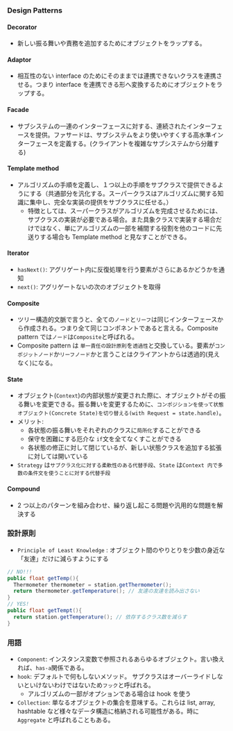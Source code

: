 ### Design Patterns

#### Decorator

- 新しい振る舞いや責務を追加するためにオブジェクトをラップする。

#### Adaptor

- 相互性のない interface のためにそのままでは連携できないクラスを連携させる。つまり interface を連携できる形へ変換するためにオブジェクトをラップする。

#### Facade

- サブシステムの一連のインターフェースに対する、連続されたインターフェースを提供。ファサードは、サブシステムをより使いやすくする高水準インターフェースを定義する。(クライアントを複雑なサブシステムから分離する)

#### Template method

- アルゴリズムの手順を定義し、１つ以上の手順をサブクラスで提供できるようにする（共通部分を汎化する。スーパークラスはアルゴリズムに関する知識に集中し、完全な実装の提供をサブクラスに任せる。）
  - 特徴としては、スーパークラスがアルゴリズムを完成させるためには、サブクラスの実装が必要である場合。また具象クラスで実装する場合だけではなく、単にアルゴリズムの一部を補間する役割を他のコードに先送りする場合も Template method と見なすことができる。

#### Iterator

- `hasNext()`: アグリゲート内に反復処理を行う要素がさらにあるかどうかを通知
- `next()`: アグリゲートないの次のオブジェクトを取得

#### Composite

- ツリー構造的文脈で言うと、全ての`ノード`と`リーフ`は同じインターフェースから作成される。つまり全て同じコンポネントであると言える。Composite pattern では`ノード`は`Composite`と呼ばれる。
- Composite pattern は `単一責任の設計原則`を`透過性`と交換している。要素が`コンポジットノード`か`リーフノード`かと言うことはクライアントからは透過的(見えなく)になる。

#### State

- オブジェクト(`Context`)の内部状態が変更された際に、オブジェクトがその振る舞いを変更できる。振る舞いを変更するために、`コンポジションを使って状態オブジェクト(Concrete State)を切り替える(with Request = state.handle)`。
- メリット:
  - 各状態の振る舞いをそれぞれのクラスに`局所化`することができる
  - 保守を困難にする厄介な `if`文を全てなくすことができる
  - 各状態の修正に対して閉じているが、新しい状態クラスを追加する拡張に対しては開いている
- `Strategy` は`サブクラス化に対する柔軟性のある代替手段`、`State` は`Context 内で多数の条件文を使うことに対する代替手段`

#### Compound

- 2 つ以上のパターンを組み合わせ、繰り返し起こる問題や汎用的な問題を解決する

### 設計原則

- `Principle of Least Knowledge` : オブジェクト間のやりとりを少数の身近な「友達」だけに減らすようにする

```java
// NO!!!
public float getTemp(){
  Thermometer thermometer = station.getThermometer();
  return thermometer.getTemperature(); // 友達の友達を読み出さない
}
// YES!
public float getTempt(){
  return station.getTemperature(); // 依存するクラス数を減らす
}
```

### 用語

- `Component`: インスタンス変数で参照されるあらゆるオブジェクト。言い換えれば、`has-a`関係である。
- `hook`: デフォルトで何もしないメソッド。 サブクラスはオーバーライドしないといけないわけではないため`フック`と呼ばれる。
  - アルゴリズムの一部がオプションである場合は hook を使う
- `Collection`: 単なるオブジェクトの集合を意味する。これらは list, array, hashtable など様々なデータ構造に格納される可能性がある。時に `Aggregate` と呼ばれることもある。
